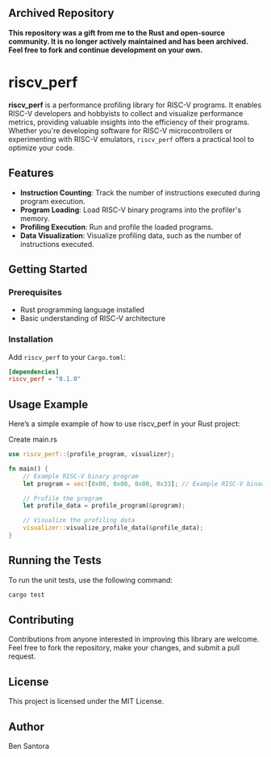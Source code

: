 ## Archived Repository

**This repository was a gift from me to the Rust and open-source community. It is no longer actively maintained and has been archived. Feel free to fork and continue development on your own.**

# riscv_perf

**riscv_perf** is a performance profiling library for RISC-V programs. It enables RISC-V developers and hobbyists to collect and visualize performance metrics, providing valuable insights into the efficiency of their programs. Whether you're developing software for RISC-V microcontrollers or experimenting with RISC-V emulators, `riscv_perf` offers a practical tool to optimize your code.

## Features
- **Instruction Counting**: Track the number of instructions executed during program execution.
- **Program Loading**: Load RISC-V binary programs into the profiler's memory.
- **Profiling Execution**: Run and profile the loaded programs.
- **Data Visualization**: Visualize profiling data, such as the number of instructions executed.

## Getting Started
### Prerequisites
- Rust programming language installed
- Basic understanding of RISC-V architecture

### Installation
Add `riscv_perf` to your `Cargo.toml`:
```toml
[dependencies]
riscv_perf = "0.1.0"
```
## Usage Example
Here’s a simple example of how to use riscv_perf in your Rust project:

Create main.rs
```rust
use riscv_perf::{profile_program, visualizer};

fn main() {
    // Example RISC-V binary program
    let program = vec![0x00, 0x00, 0x00, 0x33]; // Example RISC-V binary

    // Profile the program
    let profile_data = profile_program(&program);

    // Visualize the profiling data
    visualizer::visualize_profile_data(&profile_data);
}
```
## Running the Tests
To run the unit tests, use the following command:
```sh
cargo test
```
## Contributing
Contributions from anyone interested in improving this library are welcome. Feel free to fork the repository, make your changes, and submit a pull request.

## License
This project is licensed under the MIT License.

## Author
Ben Santora 
